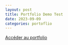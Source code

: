 ```yaml
---
layout: post
title: Portfolio Demo Test
date: 2023-09-09
categories: portoflio
---
```


[Accéder au portfolio](./Porfolio/index.html)

